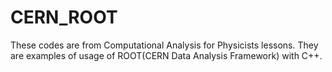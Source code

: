 # CERN_ROOT

These codes are from Computational Analysis for Physicists lessons.
They are examples of usage of ROOT(CERN Data Analysis Framework) with C++.
